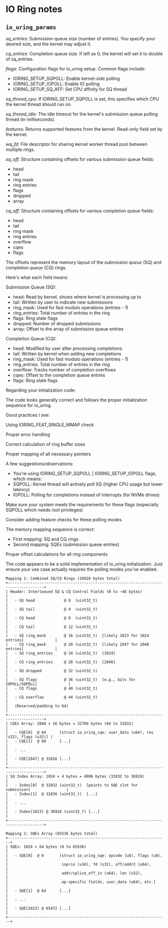 # IO Ring notes

## `io_uring_params`

*sq_entries*: Submission queue size (number of entries). You specify your desired size, and the kernel may adjust it.

*cq_entries*: Completion queue size. If left as 0, the kernel will set it to double of sq_entries.

*flags*: Configuration flags for io_uring setup. Common flags include:
 - IORING_SETUP_SQPOLL: Enable kernel-side polling
 - IORING_SETUP_IOPOLL: Enable IO polling
 - IORING_SETUP_SQ_AFF: Set CPU affinity for SQ thread

*sq_thread_cpu*: If IORING_SETUP_SQPOLL is set, this specifies which CPU the kernel thread should run on. 

*sq_thread_idle*: The idle timeout for the kernel's submission queue polling thread (in milliseconds).

*features*: Returns supported features from the kernel. Read-only field set by the kernel.

*wq_fd*: File descriptor for sharing kernel worker thread pool between multiple rings.

*sq_off*: Structure containing offsets for various submission queue fields:
- head
- tail
- ring mask
- ring entries
- flags
- dropped
- array

*cq_off*: Structure containing offsets for various completion queue fields:
- head
- tail
- ring mask
- ring entries
- overflow
- cqes
- flags

The offsets represent the memory layout of the *submission queue* (SQ) and *completion queue* (CQ) rings. 

Here's what each field means:    

Submission Queue (SQ):

 - head: Read by kernel, shows where kernel is processing up to
 - tail: Written by user to indicate new submissions
 - ring_mask: Used for fast modulo operations (entries - 1)
 - ring_entries: Total number of entries in the ring
 - flags: Ring state flags
 - dropped: Number of dropped submissions
 - array: Offset to the array of submission queue entries

Completion Queue (CQ):

 - head: Modified by user after processing completions
 - tail: Written by kernel when adding new completions
 - ring_mask: Used for fast modulo operations (entries - 1)
 - ring_entries: Total number of entries in the ring
 - overflow: Tracks number of completion overflows
 - cqes: Offset to the completion queue entries
 - flags: Ring state flags

Regarding your initialization code:

The code looks generally correct and follows the proper initialization sequence for io_uring.

Good practices I see:

Using IORING_FEAT_SINGLE_MMAP check

Proper error handling

Correct calculation of ring buffer sizes

Proper mapping of all necessary pointers

A few suggestions/observations:

 - You're using IORING_SETUP_SQPOLL | IORING_SETUP_IOPOLL flags, which means:
 - SQPOLL: Kernel thread will actively poll SQ (higher CPU usage but lower latency)
 - IOPOLL: Polling for completions instead of interrupts (for NVMe drives)

Make sure your system meets the requirements for these flags (especially SQPOLL which needs root privileges)

Consider adding feature checks for these polling modes

The memory mapping sequence is correct:

 - First mapping: SQ and CQ rings
 - Second mapping: SQEs (submission queue entries)

Proper offset calculations for all ring components

The code appears to be a solid implementation of io_uring initialization. Just ensure your use case actually requires the polling modes you've enabled.

```
Mapping 1: Combined SQ/CQ Rings (36928 bytes total)
+--------------------------------------------------------------------------------------+
| Header: Interleaved SQ & CQ Control Fields (0 to ~48 bytes)                          |
|   - SQ head             @ 0  (uint32_t)                                              |
|   - SQ tail             @ 4  (uint32_t)                                              | 
|   - CQ head             @ 8  (uint32_t)                                              | 
|   - CQ tail             @ 12 (uint32_t)                                              |
|   - SQ ring_mask        @ 16 (uint32_t)  [likely 1023 for 1024 entries]              |
|   - CQ ring_mask        @ 20 (uint32_t)  [likely 2047 for 2048 entries]              |
|   - SQ ring_entries     @ 24 (uint32_t)  [1024]                                      |
|   - CQ ring_entries     @ 28 (uint32_t)  [2048]                                      |
|   - SQ dropped          @ 32 (uint32_t)                                              |
|   - SQ flags            @ 36 (uint32_t)  [e.g., bits for IOPOLL/SQPOLL]              |
|   - CQ flags            @ 40 (uint32_t)                                              |
|   - CQ overflow         @ 44 (uint32_t)                                              |
|   (Reserved/padding to 64)                                                           |
+--------------------------------------------------------------------------------------+
| CQEs Array: 2048 × 16 bytes = 32768 bytes (64 to 32832)                              |
|   - CQE[0]  @ 64      [struct io_uring_cqe: user_data (u64), res (s32), flags (u32)] |
|   - CQE[1]  @ 80      [...]                                                          |
|   - ...                                                                              |
|   - CQE[2047] @ 32816 [...]                                                          |
+--------------------------------------------------------------------------------------+
| SQ Index Array: 1024 × 4 bytes = 4096 bytes (32832 to 36928)                         |
|   - Index[0]  @ 32832 (uint32_t)  [points to SQE slot for submission]                |
|   - Index[1]  @ 32836 (uint32_t)  [...]                                              |
|   - ...                                                                              |
|   - Index[1023] @ 36924 (uint32_t) [...]                                             |
+--------------------------------------------------------------------------------------+

Mapping 2: SQEs Array (65536 bytes total)
+-----------------------------------------------------------------------+
| SQEs: 1024 × 64 bytes (0 to 65536)                                    |
|   - SQE[0]  @ 0       [struct io_uring_sqe: opcode (u8), flags (u8),  |
|                        ioprio (u16), fd (s32), off/addr2 (u64),       |
|                        addr/splice_off_in (u64), len (u32),           |
|                        op-specific fields, user_data (u64), etc.]     |
|   - SQE[1]  @ 64      [...]                                           |
|   - ...                                                               |
|   - SQE[1023] @ 65472 [...]                                           |
+-----------------------------------------------------------------------+
```